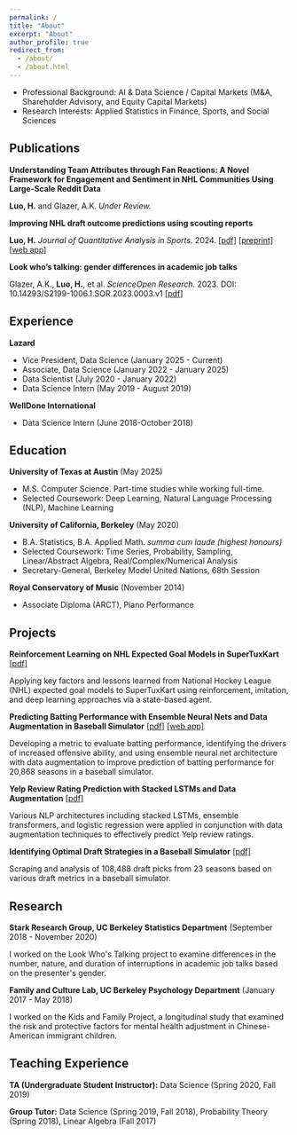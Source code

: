 ```yaml
---
permalink: /
title: "About"
excerpt: "About"
author_profile: true
redirect_from: 
  - /about/
  - /about.html
---
```


- Professional Background: AI & Data Science / Capital Markets (M&A, Shareholder Advisory, and Equity Capital Markets)
- Research Interests: Applied Statistics in Finance, Sports, and Social Sciences

## Publications

**Understanding Team Attributes through Fan Reactions: A Novel Framework for Engagement and Sentiment in NHL Communities Using Large-Scale Reddit Data**

**Luo, H.** and Glazer, A.K. *Under Review.*

**Improving NHL draft outcome predictions using scouting reports**

**Luo, H.** *Journal of Quantitative Analysis in Sports.* 2024. [[pdf]](https://doi.org/10.1515/jqas-2024-0047) [[preprint]](../assets/files/NHL_Draft_Scouting_Reports.pdf) [[web app]](https://nhldraft.streamlit.app/)

**Look who’s talking: gender differences in academic job talks**

Glazer, A.K., **Luo, H.**, et al. *ScienceOpen Research.* 2023. DOI: 10.14293/S2199-1006.1.SOR.2023.0003.v1 [[pdf]](https://www.scienceopen.com/hosted-document?doi=10.14293/S2199-1006.1.SOR.2023.0003.v1)

## Experience

**Lazard**

  - Vice President, Data Science (January 2025 - Current)
  - Associate, Data Science (January 2022 - January 2025)
  - Data Scientist (July 2020 - January 2022)
  - Data Science Intern (May 2019 - August 2019)

**WellDone International**

  - Data Science Intern (June 2018-October 2018)

## Education

**University of Texas at Austin** (May 2025)

- M.S. Computer Science. Part-time studies while working full-time.
- Selected Coursework: Deep Learning, Natural Language Processing (NLP), Machine Learning

**University of California, Berkeley** (May 2020)

- B.A. Statistics, B.A. Applied Math. *summa cum laude (highest honours)*
- Selected Coursework: Time Series, Probability, Sampling, Linear/Abstract Algebra, Real/Complex/Numerical Analysis
- Secretary-General, Berkeley Model United Nations, 68th Session

**Royal Conservatory of Music** (November 2014)

- Associate Diploma (ARCT), Piano Performance

## Projects

**Reinforcement Learning on NHL Expected Goal Models in SuperTuxKart** [[pdf]](../assets/files/supertuxkart_deep_learning.pdf)

Applying key factors and lessons learned from National Hockey League (NHL) expected goal models to SuperTuxKart using reinforcement, imitation, and deep learning approaches via a state-based agent.

**Predicting Batting Performance with Ensemble Neural Nets and Data Augmentation in Baseball Simulator** [[pdf]](../assets/files/Brokenbat_Player_Modelling.pdf) [[web app]](https://share.streamlit.io/hluo27/broken_bat_app/main)

Developing a metric to evaluate batting performance, identifying the drivers of increased offensive ability, and using ensemble neural net architecture with data augmentation to improve prediction of batting performance for 20,868 seasons in a baseball simulator.

**Yelp Review Rating Prediction with Stacked LSTMs and Data Augmentation** [[pdf]](../assets/files/yelp.pdf)

Various NLP architectures including stacked LSTMs, ensemble transformers, and logistic regression were applied in conjunction with data augmentation techniques to effectively predict Yelp review ratings.

**Identifying Optimal Draft Strategies in a Baseball Simulator** [[pdf]](../assets/files/BrokenBat_Draft_Report.pdf)

Scraping and analysis of 108,488 draft picks from 23 seasons based on various draft metrics in a baseball simulator.

## Research

**Stark Research Group, UC Berkeley Statistics Department** (September 2018 - November 2020)

I worked on the Look Who's Talking project to examine differences in the number, nature, and duration of interruptions in academic job talks based on the presenter's gender.

**Family and Culture Lab, UC Berkeley Psychology Department** (January 2017 - May 2018)

I worked on the Kids and Family Project, a longitudinal study that examined the risk and protective factors for mental health adjustment in Chinese-American immigrant children.

## Teaching Experience

**TA (Undergraduate Student Instructor):** Data Science (Spring 2020, Fall 2019)

**Group Tutor:** Data Science (Spring 2019, Fall 2018), Probability Theory (Spring 2018), Linear Algebra (Fall 2017)

